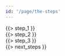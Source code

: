 ```yaml
---
id: '/page/the-steps'
---
```


<div class="block step-1"><div class="block-inner">
    <div class="block-image col-md-4"></div>
    <div class="block-text col-md-8">{{> step_1 }}</div>
</div></div>

<div class="block step-2"><div class="block-inner">
    <div class="block-image col-md-4"></div>
    <div class="block-text col-md-8">{{> step_2 }}</div>
</div></div>

<div class="block step-3"><div class="block-inner">
    {{> step_3 }}
</div></div>

<div class="block next-steps"><div class="block-inner">
    {{> next_steps }}
</div></div>
